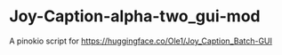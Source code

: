 # Joy-Caption-alpha-two_gui-mod

A pinokio script for https://huggingface.co/Ole1/Joy_Caption_Batch-GUI


